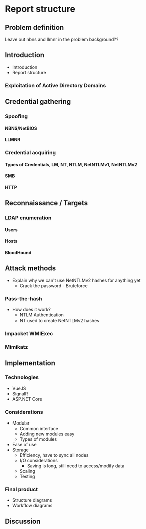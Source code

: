 # Report structure

## Problem definition
Leave out nbns and llmnr in the problem background??

## Introduction
* Introduction
* Report structure
### Exploitation of Active Directory Domains

## Credential gathering
### Spoofing
#### NBNS/NetBIOS
#### LLMNR
### Credential acquiring
#### Types of Credentials, LM, NT, NTLM, NetNTLMv1, NetNTLMv2
#### SMB
#### HTTP

## Reconnaissance / Targets
### LDAP enumeration
#### Users
#### Hosts
#### BloodHound

## Attack methods
* Explain why we can't use NetNTLMv2 hashes for anything yet
    * Crack the password - Bruteforce

### Pass-the-hash
* How does it work?
    * NTLM Authentication
    * NT used to create NetNTLMv2 hashes

### Impacket WMIExec
### Mimikatz

## Implementation

### Technologies
* VueJS
* SignalR
* ASP.NET Core

### Considerations
* Modular
    * Common interface
    * Adding new modules easy
    * Types of modules
* Ease of use
* Storage
    * Efficiency, have to sync all nodes
    * I/O considerations
        * Saving is long, still need to access/modify data
    * Scaling
    * Testing

### Final product
* Structure diagrams
* Workflow diagrams

## Discussion